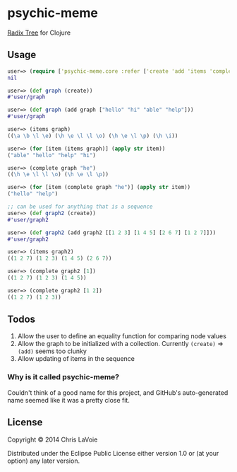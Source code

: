 # psychic-meme

[Radix Tree](http://en.wikipedia.org/wiki/Radix_tree) for Clojure

## Usage

```clojure
user=> (require ['psychic-meme.core :refer ['create 'add 'items 'complete]])
nil

user=> (def graph (create))
#'user/graph

user=> (def graph (add graph ["hello" "hi" "able" "help"]))
#'user/graph

user=> (items graph)
((\a \b \l \e) (\h \e \l \l \o) (\h \e \l \p) (\h \i))

user=> (for [item (items graph)] (apply str item))
("able" "hello" "help" "hi")

user=> (complete graph "he")
((\h \e \l \l \o) (\h \e \l \p))

user=> (for [item (complete graph "he")] (apply str item))
("hello" "help")

;; can be used for anything that is a sequence
user=> (def graph2 (create))
#'user/graph2

user=> (def graph2 (add graph2 [[1 2 3] [1 4 5] [2 6 7] [1 2 7]]))
#'user/graph2

user=> (items graph2)
((1 2 7) (1 2 3) (1 4 5) (2 6 7))

user=> (complete graph2 [1])
((1 2 7) (1 2 3) (1 4 5))

user=> (complete graph2 [1 2])
((1 2 7) (1 2 3))

```
## Todos

1. Allow the user to define an equality function for comparing node values
2. Allow the graph to be initialized with a collection. Currently `(create)` => `(add)` seems too clunky
3. Allow updating of items in the sequence

### Why is it called psychic-meme?

Couldn't think of a good name for this project, and GitHub's auto-generated name seemed like it was a pretty close fit.

## License

Copyright © 2014 Chris LaVoie

Distributed under the Eclipse Public License either version 1.0 or (at
your option) any later version.
